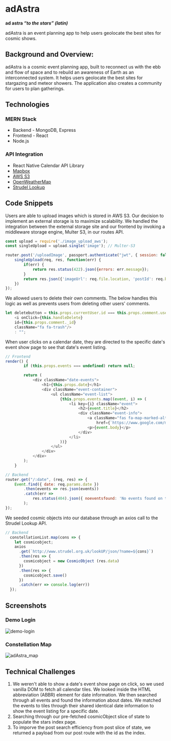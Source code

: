 # adAstra
__**ad astra** *“to the stars” (latin)*__

adAstra is an event planning app to help users geolocate the best sites for cosmic shows.

## Background and Overview:

adAstra is a cosmic event planning app, built to reconnect us with the ebb and flow of space and to rebuild an awareness of Earth as an interconnected system. It helps users geolocate the best sites for stargazing and meteor showers. The application also creates a community for users to plan gatherings.

## Technologies

### MERN Stack

* Backend - MongoDB, Express
* Frontend - React
* Node.js

### API Integration
 
 * React Native Calendar API Library
 * [Mapbox](https://www.mapbox.com/)
 * [AWS S3](https://aws.amazon.com/s3/)
 * [OpenWeatherMap](https://openweathermap.org/)
 * [Strudel Lookup](http://www.strudel.org.uk/lookUP/)


## Code Snippets

Users are able to upload images which is stored in AWS S3. Our decision to implement an external storage is to maximize scalability. We handled the integration between the external storage site and our frontend by invoking a middleware storage engine, Multer S3, in our routes API.

```javascript
const upload = require('./image_upload_aws');
const singleUpload = upload.single('image'); // Multer-S3

router.post('/uploadImage', passport.authenticate("jwt", { session: false }), (req, res) => {
    singleUpload(req, res, function(err) {
        if(err) {
            return res.status(422).json({errors: err.message});
        }    
        return res.json({'imageUrl': req.file.location, 'postId': req.body.postId, 'fileName': req.file.originalname});
    })   
});
```
We allowed users to delete their own comments. The below handles this logic as well as prevents users from deleting other users' comments.

```javascript 
let deletebutton = this.props.currentUser.id === this.props.comment.userId ? 
    <i onClick={this.handleDelete}
    id={this.props.comment._id}
    className="fa fa-trash"/>
    : "";
```

When user clicks on a calendar date, they are directed to the specific date's event show page to see that date's event listing.
```javascript 
// Frontend
render() {        
        if (this.props.events === undefined) return null;

        return (
            <div className="date-events">
                <h1>{this.props.date}</h1>
                <div className="event-container">
                    <ul className="event-list">
                        {this.props.events.map((event, i) => (
                            <li key={i} className="event">
                                <h2>{event.title}</h2>
                                <div className="event-info">
                                    <a className="fas fa-map-marked-alt"
                                        href={`https://www.google.com/maps/place/${event.address}`} />
                                    <p>{event.body}</p>
                                </div>
                            </li>
                        ))}
                    </ul>
                </div>
            </div>
        );
    }
```

```javascript
// Backend
router.get("/:date", (req, res) => {
    Event.find({ date: req.params.date })
        .then(events => res.json(events))
        .catch(err =>
            res.status(404).json({ noeventsfound: 'No events found on that date' })
        );
});
```

We seeded cosmic objects into our database through an axios call to the Strudel Lookup API.
```javascript
// Backend
  constellationList.map(cons => {
    let cosmicobject;
    axios
      .get(`http://www.strudel.org.uk/lookUP/json/?name=${cons}`)
      .then(res => {
        cosmicobject = new CosmicObject (res.data)
      })
      .then(res => {
        cosmicobject.save()
      })
      .catch(err => console.log(err))
  });
```

## Screenshots

### Demo Login
![demo-login](https://user-images.githubusercontent.com/16752858/70012713-0e3e6000-152a-11ea-8801-8b80b4a927d5.gif)

### Constellation Map
![adAstra_map](https://user-images.githubusercontent.com/52211990/70002926-623f4980-1516-11ea-8129-8b0a76a87ba6.gif)

## Technical Challenges
1. We weren't able to show a date's event show page on click, so we used vanilla DOM to fetch all calendar tiles. We looked inside the HTML abbreviation (ABBR) element for date information. We then searched through all events and found the information about dates. We matched the events to tiles through their shared identical date information to show the event listing for a specific date.
2. Searching through our pre-fetched cosmicObject slice of state to populate the stars index page. 
3. To imporve the post search efficiency from post slice of state, we returned a payload from our post route with the id as the index.

